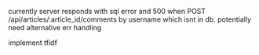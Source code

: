 currently server responds with sql error and 500 when POST /api/articles/:article_id/comments
by username which isnt in db. potentially need alternative err handling



implement tfidf 